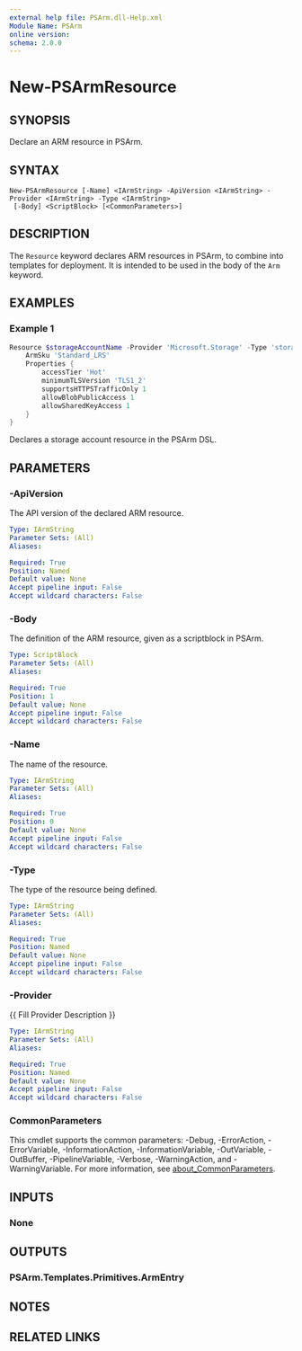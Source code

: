 ```yaml
---
external help file: PSArm.dll-Help.xml
Module Name: PSArm
online version:
schema: 2.0.0
---
```


# New-PSArmResource

## SYNOPSIS
Declare an ARM resource in PSArm.

## SYNTAX

```
New-PSArmResource [-Name] <IArmString> -ApiVersion <IArmString> -Provider <IArmString> -Type <IArmString>
 [-Body] <ScriptBlock> [<CommonParameters>]
```

## DESCRIPTION
The `Resource` keyword declares ARM resources in PSArm,
to combine into templates for deployment.
It is intended to be used in the body of the `Arm` keyword.

## EXAMPLES

### Example 1
```powershell
Resource $storageAccountName -Provider 'Microsoft.Storage' -Type 'storageAccounts' -apiVersion '2019-06-01' -kind 'StorageV2' -Location 'WestUS2' {
    ArmSku 'Standard_LRS'
    Properties {
        accessTier 'Hot'
        minimumTLSVersion 'TLS1_2'
        supportsHTTPSTrafficOnly 1
        allowBlobPublicAccess 1
        allowSharedKeyAccess 1
    }
}
```

Declares a storage account resource in the PSArm DSL.

## PARAMETERS

### -ApiVersion
The API version of the declared ARM resource.

```yaml
Type: IArmString
Parameter Sets: (All)
Aliases:

Required: True
Position: Named
Default value: None
Accept pipeline input: False
Accept wildcard characters: False
```

### -Body
The definition of the ARM resource, given as a scriptblock in PSArm.

```yaml
Type: ScriptBlock
Parameter Sets: (All)
Aliases:

Required: True
Position: 1
Default value: None
Accept pipeline input: False
Accept wildcard characters: False
```

### -Name
The name of the resource.

```yaml
Type: IArmString
Parameter Sets: (All)
Aliases:

Required: True
Position: 0
Default value: None
Accept pipeline input: False
Accept wildcard characters: False
```

### -Type
The type of the resource being defined.

```yaml
Type: IArmString
Parameter Sets: (All)
Aliases:

Required: True
Position: Named
Default value: None
Accept pipeline input: False
Accept wildcard characters: False
```

### -Provider
{{ Fill Provider Description }}

```yaml
Type: IArmString
Parameter Sets: (All)
Aliases:

Required: True
Position: Named
Default value: None
Accept pipeline input: False
Accept wildcard characters: False
```

### CommonParameters
This cmdlet supports the common parameters: -Debug, -ErrorAction, -ErrorVariable, -InformationAction, -InformationVariable, -OutVariable, -OutBuffer, -PipelineVariable, -Verbose, -WarningAction, and -WarningVariable. For more information, see [about_CommonParameters](http://go.microsoft.com/fwlink/?LinkID=113216).

## INPUTS

### None

## OUTPUTS

### PSArm.Templates.Primitives.ArmEntry
## NOTES

## RELATED LINKS
